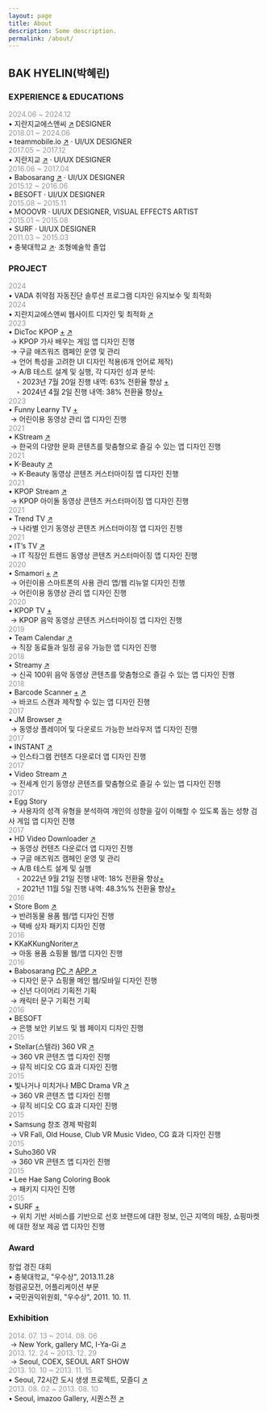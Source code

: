 ```yaml
---
layout: page
title: About
description: Some description.
permalink: /about/
---
```


<!-- <img itemprop="image" class="img-rounded" src="#" alt="jamy"> -->
## BAK HYELIN(박혜린) 

### EXPERIENCE & EDUCATIONS
<span style="color: #969696;"> 2024.06 ~ 2024.12 </span>  
• 지란지교에스앤씨 <a href="https://www.jiransnc.com" target="_blank">↗</a> DESIGNER  
<span style="color: #969696;"> 2018.01 ~ 2024.06 </span>  
• teammobile.io <a href="https://www.teammobile.io/" target="_blank">↗</a> · UI/UX DESIGNER  
<span style="color: #969696;"> 2017.05 ~ 2017.12 </span>  
• 지란지교 <a href="https://www.jiran.com/" target="_blank">↗</a> · UI/UX DESIGNER  
<span style="color: #969696;">2016.06 ~ 2017.04</span>  
• Babosarang <a href="http://www.babosarang.co.kr/" target="_blank">↗</a> · UI/UX DESIGNER  
<span style="color: #969696;">2015.12 ~ 2016.06</span>  
• BESOFT · UI/UX DESIGNER  
<span style="color: #969696;">2015.08 ~ 2015.11</span>  
• MOOOVR · UI/UX DESIGNER, VISUAL EFFECTS ARTIST  
<span style="color: #969696;">2015.01 ~ 2015.08</span>  
• SURF · UI/UX DESIGNER  
<span style="color: #969696;">2011.03 ~ 2015.03</span>  
• 충북대학교 <a href="https://www.cbnu.ac.kr/www/index.do" target="_blank">↗</a>· 조형예술학 졸업  

### PROJECT
<span style="color: #969696;"> 2024 </span>      
• VADA 취약점 자동진단 솔루션 프로그램 디자인 유지보수 및 최적화  
<span style="color: #969696;"> 2024 </span>      
• 지란지교에스앤씨 웹사이트 디자인 및 최적화 <a href="https://www.jiransnc.com" target="_blank">↗</a>  
<span style="color: #969696;"> 2023 </span>        
• DicToc KPOP [+](../kpoplyricsgame/) <a href="https://play.google.com/store/search?q=dictoc&c=apps" target="_blank">↗</a>  
&nbsp;→ KPOP 가사 배우는 게임 앱 디자인 진행  
&nbsp;→ 구글 애즈워즈 캠페인 운영 및 관리  
&nbsp;→ 언어 특성을 고려한 UI 디자인 적용(6개 언어로 제작)  
&nbsp;→ A/B 테스트 설계 및 실행, 각 디자인 성과 분석:  
&nbsp; &nbsp;<span style="color: #969696;"> • </span> 2023년 7월 20일 진행 내역: 63% 전환율 향상 [+](,./ab-kpoplyricsgame-230724/)  
&nbsp; &nbsp;<span style="color: #969696;"> • </span> 2024년 4월 2일 진행 내역: 38% 전환율 향상[+](../ab-kpoplyricsgame-240402/)  
<span style="color: #969696;"> 2023 </span>  
• Funny Learny TV [+](../funnylearnytv/)  
&nbsp;→ 어린이용 동영상 관리 앱 디자인 진행  
<span style="color: #969696;"> 2021 </span>  
• KStream <a href="https://play.google.com/store/apps/details?id=io.tm.k.stream" target="_blank">↗</a>  
&nbsp;→ 한국의 다양한 문화 콘텐츠를 맞춤형으로 즐길 수 있는 앱 디자인 진행  
<span style="color: #969696;"> 2021 </span>  
• K-Beauty <a href="https://play.google.com/store/apps/details?id=io.tm.kbeauty.tv" target="_blank">↗</a>  
&nbsp;→ K-Beauty 동영상 콘텐츠 커스터마이징 앱 디자인 진행  
<span style="color: #969696;"> 2021 </span>  
• KPOP Stream <a href="https://play.google.com/store/apps/details?id=io.tm.kpop.stream" target="_blank">↗</a>  
&nbsp;→ KPOP 아이돌 동영상 콘텐츠 커스터마이징 앱 디자인 진행  
<span style="color: #969696;"> 2021 </span>  
• Trend TV <a href="https://play.google.com/store/apps/details?id=io.tm.stream.in" target="_blank">↗</a>  
&nbsp;→ 나라별 인기 동영상 콘텐츠 커스터마이징 앱 디자인 진행  
<span style="color: #969696;"> 2021 </span>   
• IT’s TV <a href="https://play.google.com/store/apps/details?id=io.tm.its.tv" target="_blank">↗</a>  
&nbsp;→ IT 직장인 트렌드 동영상 콘텐츠 커스터마이징 앱 디자인 진행   
<span style="color: #969696;"> 2020 </span>   
• Smamori [+](../kidsvideoapp/) <a href="https://smamori.jp/" target="_blank">↗</a>  
&nbsp;→ 어린이용 스마트폰의 사용 관리 앱/웹 리뉴얼 디자인 진행  
&nbsp;→ 어린이용 동영상 관리 앱 디자인 진행  
<span style="color: #969696;"> 2020 </span>  
• KPOP TV [+](../icon-kpop/)  
&nbsp;→ KPOP 음악 동영상 콘텐츠 커스터마이징 앱 디자인 진행   
<span style="color: #969696;"> 2019 </span>   
• Team Calendar <a href="https://play.google.com/store/apps/details?id=io.jmobile.tm.calendar" target="_blank">↗</a>  
&nbsp;→ 직장 동료들과 일정 공유 가능한 앱 디자인 진행  
<span style="color: #969696;"> 2018 </span>  
• Streamy <a href="https://play.google.com/store/apps/details?id=com.fms.streamy" target="_blank">↗</a>  
&nbsp;→ 신곡 100위 음악 동영상 콘텐츠를 맞춤형으로 즐길 수 있는 앱 디자인 진행  
<span style="color: #969696;"> 2018 </span>  
•  Barcode Scanner [+](../barcode_scanner/) [↗](https://play.google.com/store/apps/details?id=io.jmobile.jmscanner)  
&nbsp;→ 바코드 스캔과 제작할 수 있는 앱 디자인 진행  
<span style="color: #969696;"> 2017 </span>  
•  JM Browser <a href="https://play.google.com/store/apps/details?id=io.jmobile.browser" target="_blank">↗</a>  
&nbsp;→ 동영상 플레이어 및 다운로드 가능한 브라우저 앱 디자인 진행  
<span style="color: #969696;"> 2017 </span>  
• INSTANT <a href="https://play.google.com/store/apps/details?id=io.jmobile.instant" target="_blank">↗</a>  
&nbsp;→ 인스타그램 컨텐츠 다운로더 앱 디자인 진행  
<span style="color: #969696;"> 2017 </span>  
• Video Stream <a href="https://play.google.com/store/apps/details?id=io.jmobile.video.browser" target="_blank">↗</a>  
&nbsp;→ 전세계 인기 동영상 콘텐츠를 맞춤형으로 즐길 수 있는 앱 디자인 진행  
<span style="color: #969696;"> 2017 </span>  
• Egg Story  
&nbsp;→ 사용자의 성격 유형을 분석하여 개인의 성향을 깊이 이해할 수 있도록 돕는 성향 검사 게임 앱 디자인 진행  
<span style="color: #969696;"> 2017 </span>  
• HD Video Downloader <a href="https://play.google.com/store/apps/details?id=com.ne.hdv">↗</a>  
&nbsp;→ 동영상 컨텐츠 다운로더 앱 디자인 진행  
&nbsp;→ 구글 애즈워즈 캠페인 운영 및 관리  
&nbsp;→ A/B 테스트 설계 및 실행  
&nbsp; &nbsp;<span style="color: #969696;"> • </span> 2022년 9월 21일 진행 내역: 18% 전환율 향상[+](../ab-hdvd-220921/)  
&nbsp; &nbsp;<span style="color: #969696;"> • </span>  2021년 11월 5일 진행 내역: 48.3%% 전환율 향상[+](../ab-hdvd-211105/)  
<span style="color: #969696;"> 2016 </span>  
•  Store Bom <a href="https://www.behance.net/gallery/51348153/Shopping-mall-APP-UI" target="_blank">↗</a>  
&nbsp;→ 반려동물 용품 웹/앱 디자인 진행  
&nbsp;→ 택배 상자 패키지 디자인 진행  
<span style="color: #969696;"> 2016 </span>  
•  KKaKKungNoriter<a href="http://kkakkungnoriter.com/" target="_blank">↗</a>  
&nbsp;→ 아동 용품 쇼핑몰 웹/앱 디자인 진행  
<span style="color: #969696;"> 2016 </span>  
•  Babosarang <a href="https://www.behance.net/gallery/51124513/Main_Web(PC)-UI" target="_blank">PC ↗</a> <a href="https://www.behance.net/gallery/51583461/Shopping-mall-APP-UI(Babosarang)" target="_blank">APP ↗</a>  
&nbsp;→ 디자인 문구 쇼핑몰 메인 웹/모바일 디자인 진행  
&nbsp;→ 신년 다이어리 기획전 기획  
&nbsp;→ 캐릭터 문구 기획전 기획  
<span style="color: #969696;"> 2016 </span>   
•  BESOFT  
&nbsp;→ 은행 보안 키보드 및 웹 페이지 디자인 진행  
<span style="color: #969696;"> 2015 </span>  
•  Stellar(스텔라) 360 VR [↗](https://www.youtube.com/watch?v=gvORWNSsGak)  
&nbsp;→ 360 VR 콘텐츠 앱 디자인 진행  
&nbsp;→ 뮤직 비디오 CG 효과 디자인 진행   
<span style="color: #969696;"> 2015 </span>  
•  빛나거나 미치거나 MBC Drama VR [↗](https://www.youtube.com/watch?v=7Eo8ddIhUnE)  
&nbsp;→ 360 VR 콘텐츠 앱 디자인 진행  
&nbsp;→ 뮤직 비디오 CG 효과 디자인 진행  
<span style="color: #969696;"> 2015 </span>  
•  Samsung 창조 경제 박람회  
&nbsp;→ VR Fall, Old House, Club VR Music Video, CG 효과 디자인 진행  
<span style="color: #969696;"> 2015 </span>  
• Suho360 VR  
&nbsp;→ 360 VR 콘텐츠 앱 디자인 진행  
<span style="color: #969696;"> 2015 </span>  
• Lee Hae Sang Coloring Book  
&nbsp;→ 패키지 디자인 진행  
<span style="color: #969696;"> 2015 </span>  
• SURF [+](../marshmello/)  
&nbsp;→ 위치 기반 서비스를 기반으로 선호 브랜드에 대한 정보, 인근 지역의 매장, 쇼핑마켓에 대한 정보 제공 앱 디자인 진행  

### Award
창업 경진 대회   
• 충북대학교, "우수상", 2013.11.28  
청렴공모전, 어플리케이션 부문  
• 국민권익위원회, "우수상", 2011. 10. 11.  

### Exhibition
<span style="color: #969696;">2014. 07. 13 ~ 2014. 08. 06</span>  
&nbsp;→ New York, gallery MC, I-Ya-Gi <a href="http://www.gallerymc.org/h/i-ya-gi-that-connote-you-and-me/" target="_blank">↗</a>  
<span style="color: #969696;">2013. 12. 24 ~ 2013. 12. 29</span>  
&nbsp;→ Seoul, COEX, SEOUL ART SHOW  
<span style="color: #969696;">2013. 10. 10 ~ 2013. 11. 15</span>  
•  Seoul, 72시간 도시 생생 프로젝트, 모즐디 <a href="https://www.lafent.com/inews/news_view.html?news_id=110411" target="_blank">↗</a>  
<span style="color: #969696;">2013. 08. 02 ~ 2013. 08. 10</span>  
•  Seoul, imazoo Gallery, 시퀀스전 <a href="http://www.imazoo.com/index.htm" target="_blank">↗</a>  
